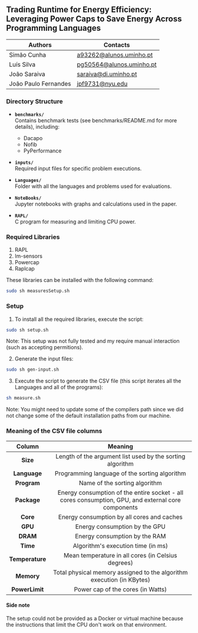 ## Trading Runtime for Energy Efficiency: Leveraging Power Caps to Save Energy Across Programming Languages

| Authors               | Contacts                            |
|-----------------------|-------------------------------------|
| Simão Cunha           | a93262@alunos.uminho.pt             |
| Luís Silva            | pg50564@alunos.uminho.pt            |
| João Saraiva          | saraiva@di.uminho.pt                |
| João Paulo Fernandes  | jpf9731@nyu.edu                     |

### Directory Structure
- **`benchmarks/`**  
  Contains benchmark tests (see benchmarks/README.md for more details), including:
  - Dacapo
  - Nofib
  - PyPerformance

- **`inputs/`**  
  Required input files for specific problem executions.

- **`Languages/`**  
  Folder with all the languages and problems used for evaluations.

- **`NoteBooks/`**  
  Jupyter notebooks with graphs and calculations used in the paper.

- **`RAPL/`**  
  C program for measuring and limiting CPU power.


### Required Libraries
1. RAPL
2. lm-sensors
3. Powercap
4. Raplcap

These libraries can be installed with the following command:

```bash
sudo sh measuresSetup.sh
```

### Setup
1. To install all the required libraries, execute the script:

```bash
sudo sh setup.sh
```

Note: This setup was not fully tested and my require manual interaction (such as accepting permitions).

2. Generate the input files:

```bash
sudo sh gen-input.sh
```

3. Execute the script to generate the CSV file (this script iterates all the Languages and all of the programs):

```bash
sh measure.sh
```

Note: You might need to update some of the compilers path since we did not change some of the default installation paths from our machine.

### Meaning of the CSV file columns

|      Column      |                        Meaning                                                                     |
|:----------------:|:--------------------------------------------------------------------------------------------------:|
|      **Size**    | Length of the argument list used by the sorting algorithm                                          |
|    **Language**  | Programming language of the sorting algorithm                                                      |
|    **Program**   | Name of the sorting algorithm                                                                      |
|    **Package**   | Energy consumption of the entire socket - all cores consumption, GPU, and external core components |
|     **Core**     | Energy consumption by all cores and caches                                                         |
|     **GPU**      | Energy consumption by the GPU                                                                      |
|     **DRAM**     | Energy consumption by the RAM                                                                      |
|     **Time**     | Algorithm's execution time (in ms)                                                                 |
| **Temperature**  | Mean temperature in all cores (in Celsius degrees)                                                 |
|    **Memory**    | Total physical memory assigned to the algorithm execution (in KBytes)                              |
|  **PowerLimit**  | Power cap of the cores (in Watts)                                                                  |


#### Side note

The setup could not be provided as a Docker or virtual machine because the instructions that limit the CPU don't work on that environment.